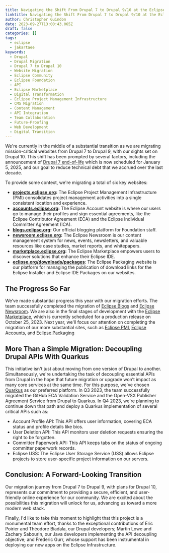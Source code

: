```yaml
---
title: Navigating the Shift From Drupal 7 to Drupal 9/10 at the Eclipse Foundation
linktitle: Navigating the Shift From Drupal 7 to Drupal 9/10 at the Eclipse Foundation
author: Christopher Guindon
date: 2023-09-27T13:00:43.065Z
draft: false
categories: []
tags:
  - eclipse
  - jakartaee
keywords:
  - Drupal
  - Drupal Migration
  - Drupal 7 to Drupal 10
  - Website Migration
  - Eclipse Community
  - Eclipse Foundation
  - API
  - Eclipse Marketplace
  - Digital Transformation
  - Eclipse Project Management Infrastructure
  - CMS Migration
  - Content Management
  - API Integration
  - Team Collaboration
  - Future-Proofing
  - Web Development
  - Digital Transition
---
```

We're currently in the middle of a substantial transition as we are migrating mission-critical websites from Drupal 7 to Drupal 9, with our sights set on Drupal 10. This shift has been prompted by several factors, including the announcement of [Drupal 7 end-of-life](https://www.drupal.org/psa-2023-06-07) which is now scheduled for January 5, 2025, and our goal to reduce technical debt that we accrued over the last decade.

To provide some context, we're migrating a total of six key websites:

* **[projects.eclipse.org](https://projects.eclipse.org/):** The Eclipse Project Management Infrastructure (PMI) consolidates project management activities into a single consistent location and experience.
* **[accounts.eclipse.org](https://accounts.eclipse.org/):** The Eclipse Account website is where our users go to manage their profiles and sign essential agreements, like the Eclipse Contributor Agreement (ECA) and the Eclipse Individual Committer Agreement (ICA).
* **[blogs.eclipse.org](https://blogs.eclipse.org/):** Our official blogging platform for Foundation staff.
* **[newsroom.eclipse.org](https://newsroom.eclipse.org/):** The Eclipse Newsroom is our content management system for news, events, newsletters, and valuable resources like case studies, market reports, and whitepapers.
* **[marketplace.eclipse.org](https://marketplace.eclipse.org/):** The Eclipse Marketplace empowers users to discover solutions that enhance their Eclipse IDE. 
* **[eclipse.org/downloads/packages](https://www.eclipse.org/downloads/packages/)**: The Eclipse Packaging website is our platform for managing the publication of download links for the Eclipse Installer and Eclipse IDE Packages on our websites.

## The Progress So Far

We’ve made substantial progress this year with our migration efforts. The team successfully completed the migration of [Eclipse Blogs](https://blogs.eclipse.org/) and [Eclipse Newsroom](https://newsroom.eclipse.org/). We are also in the final stages of development with the [Eclipse Marketplace](https://marketplace.eclipse.org/), which is currently scheduled for a production release on October 25, 2023. Next year, we'll focus our attention on completing the migration of our more substantial sites, such as [Eclipse PMI](https://projects.eclipse.org/), [Eclipse Accounts](https://accounts.eclipse.org/), and [Eclipse Packaging](https://www.eclipse.org/downloads/packages/)

## More Than a Simple Migration: Decoupling Drupal APIs With Quarkus

This initiative isn't just about moving from one version of Drupal to another. Simultaneously, we're undertaking the task of decoupling essential APIs from Drupal in the hope that future migration or upgrade won’t impact as many core services at the same time. For this purpose, we've chosen [Quarkus](https://quarkus.io/about/) as our preferred platform. In Q3 2023, the team successfully migrated the GitHub ECA Validation Service and the Open-VSX Publisher Agreement Service from Drupal to Quarkus. In Q4 2023, we're planning to continue down that path and deploy a Quarkus implementation of several critical APIs such as:

* Account Profile API: This API offers user information, covering ECA status and profile details like bios.
* User Deletion API: This API monitors user deletion requests ensuring the right to be forgotten.
* Committer Paperwork API: This API keeps tabs on the status of ongoing committer paperwork records.
* Eclipse USS: The Eclipse User Storage Service (USS) allows Eclipse projects to store user-specific project information on our servers.

## Conclusion: A Forward-Looking Transition

Our migration journey from Drupal 7 to Drupal 9, with plans for Drupal 10, represents our commitment to providing a secure, efficient, and user-friendly online experience for our community. We are excited about the possibilities this migration will unlock for us, advancing us toward a more modern web stack. 

Finally, I'd like to take this moment to highlight that this project is a monumental team effort, thanks to the exceptional contributions of Eric Poirier and Théodore Biadala, our Drupal developers; Martin Lowe and Zachary Sabourin, our Java developers implementing the API decoupling objective; and Frederic Gurr, whose support has been instrumental in deploying our new apps on the Eclipse Infrastructure.